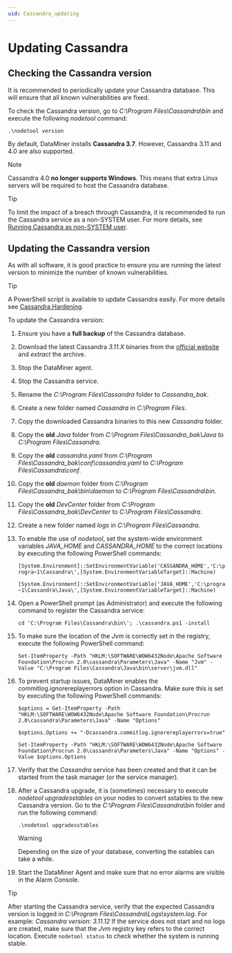 ```yaml
---
uid: Cassandra_updating
---
```


# Updating Cassandra

## Checking the Cassandra version

It is recommended to periodically update your Cassandra database. This will ensure that all known vulnerabilities are fixed.

To check the Cassandra version, go to *C:\Program Files\Cassandra\bin* and execute the following *nodetool* command:

   `.\nodetool version`

By default, DataMiner installs **Cassandra 3.7**. However, Cassandra 3.11 and 4.0 are also supported.

> [!NOTE]
> Cassandra 4.0 **no longer supports Windows**. This means that extra Linux servers will be required to host the Cassandra database.

> [!TIP]
> To limit the impact of a breach through Cassandra, it is recommended to run the Cassandra service as a non-SYSTEM user. For more details, see [Running Cassandra as non-SYSTEM user](xref:Running_Cassandra_as_non-SYSTEM_user).

## Updating the Cassandra version

As with all software, it is good practice to ensure you are running the latest version to minimize the number of known vulnerabilities.

> [!TIP]
> A PowerShell script is available to update Cassandra easily. For more details see [Cassandra Hardening](https://github.com/SkylineCommunications/cassandra-hardening).

To update the Cassandra version:

1. Ensure you have a **full backup** of the Cassandra database.
1. Download the latest Cassandra *3.11.X* binaries from the [official website](https://cassandra.apache.org/_/download.html) and *extract* the archive.
1. Stop the DataMiner agent.
1. Stop the Cassandra service.
1. Rename the *C:\Program Files\Cassandra* folder to *Cassandra_bak*.
1. Create a new folder named *Cassandra* in *C:\Program Files*.
1. Copy the downloaded Cassandra binaries to this new *Cassandra* folder.
1. Copy the **old** *Java* folder from *C:\Program Files\Cassandra_bak\Java* to *C:\Program Files\Cassandra*.
1. Copy the **old** *cassandra.yaml* from *C:\Program Files\Cassandra_bak\conf\cassandra.yaml* to *C:\Program Files\Cassandra\conf*.
1. Copy the **old** *daemon* folder from *C:\Program Files\Cassandra_bak\bin\daemon* to *C:\Program Files\Cassandra\bin*.
1. Copy the **old** *DevCenter* folder from *C:\Program Files\Cassandra_bak\DevCenter* to *C:\Program Files\Cassandra*.
1. Create a new folder named *logs* in *C:\Program Files\Cassandra*.
1. To enable the use of *nodetool*, set the system-wide environment variables *JAVA_HOME* and *CASSANDRA_HOME* to the correct locations by executing the following PowerShell commands:

   `[System.Environment]::SetEnvironmentVariable('CASSANDRA_HOME','C:\progra~1\Cassandra\',[System.EnvironmentVariableTarget]::Machine)`

   `[System.Environment]::SetEnvironmentVariable('JAVA_HOME','C:\progra~1\Cassandra\Java\',[System.EnvironmentVariableTarget]::Machine)`

1. Open a PowerShell prompt (as Administrator) and execute the following command to register the Cassandra service:

   `cd 'C:\Program Files\Cassandra\bin\'; .\cassandra.ps1 -install`

1. To make sure the location of the *Jvm* is correctly set in the registry, execute the following PowerShell command:

   `Set-ItemProperty -Path "HKLM:\SOFTWARE\WOW6432Node\Apache Software Foundation\Procrun 2.0\cassandra\Parameters\Java" -Name "Jvm" -Value "C:\Program Files\Cassandra\Java\bin\server\jvm.dll"`

1. To prevent startup issues, DataMiner enables the commitlog.ignorereplayerrors option in Cassandra. Make sure this is set by executing the following PowerShell commands:

   `$options = Get-ItemProperty -Path "HKLM:\SOFTWARE\WOW6432Node\Apache Software Foundation\Procrun 2.0\cassandra\Parameters\Java" -Name "Options"`

   `$options.Options += "-Dcassandra.commitlog.ignorereplayerrors=true"`

   `Set-ItemProperty -Path "HKLM:\SOFTWARE\WOW6432Node\Apache Software Foundation\Procrun 2.0\cassandra\Parameters\Java" -Name "Options" -Value $options.Options`

1. Verify that the *Cassandra* service has been created and that it can be started from the task manager (or the service manager).

1. After a Cassandra upgrade, it is (sometimes) necessary to execute *nodetool upgradesstables* on your nodes to convert sstables to the new Cassandra version. Go to the *C:\Program Files\Cassandra\bin* folder and run the following command:

   `.\nodetool upgradesstables`

   > [!WARNING]
   > Depending on the size of your database, converting the sstables can take a while.

1. Start the DataMiner Agent and make sure that no error alarms are visible in the Alarm Console.

> [!TIP]
> After starting the Cassandra service, verify that the expected Cassandra version is logged in *C:\Program Files\Cassandra\Logs\system.log*. For example: *Cassandra version: 3.11.12*
> If the service does not start and no logs are created, make sure that the *Jvm* registry key refers to the correct location.
> Execute `nodetool status` to check whether the system is running stable. 

